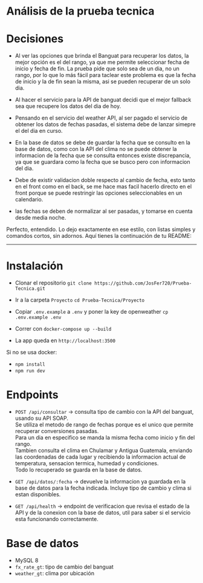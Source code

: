 # Análisis de la prueba tecnica

# Decisiones

- Al ver las opciones que brinda el Banguat para recuperar los datos, la mejor opción es el del rango, ya que me permite seleccionar fecha de inicio y fecha de fin. La prueba pide que solo sea de un dia, no un rango, por lo que lo más fácil para taclear este problema es que la fecha de inicio y la de fin sean la misma, asi se pueden recuperar de un solo dia. 

- Al hacer el servicio para la API de banguat decidi que el mejor fallback sea que recupere los datos del dia de hoy.

- Pensando en el servicio del weather API, al ser pagado el servicio de obtener los datos de fechas pasadas, el sistema debe de lanzar simepre el del dia en curso. 

- En la base de datos se debe de guardar la fecha que se consulto en la base de datos, como con la API del clima no se puede obtener la informacion de la fecha que se consulta entonces existe discrepancia, ya que se guardara como la fecha que se busco pero con informacion del dia.

- Debe de existir validacion doble respecto al cambio de fecha, esto tanto en el front como en el back, se me hace mas facil hacerlo directo en el front porque se puede restringir las opciones seleccionables en un calendario.

- las fechas se deben de normalizar al ser pasadas, y tomarse en cuenta desde media noche.

Perfecto, entendido. Lo dejo exactamente en ese estilo, con listas simples y comandos cortos, sin adornos. Aquí tienes la continuación de tu README:

---

# Instalación

* Clonar el repositorio
  `git clone https://github.com/JosFer720/Prueba-Tecnica.git`

* Ir a la carpeta `Proyecto`
  `cd Prueba-Tecnica/Proyecto`

* Copiar `.env.example` a `.env` y poner la key de openweather
  `cp .env.example .env`

* Correr con `docker-compose up --build`

* La app queda en `http://localhost:3500`

Si no se usa docker:

* `npm install`
* `npm run dev`

# Endpoints

* `POST /api/consultar` -> consulta tipo de cambio con la API del banguat, usando su API SOAP.  
  Se utiliza el metodo de rango de fechas porque es el unico que permite recuperar conversiones pasadas.  
  Para un dia en especifico se manda la misma fecha como inicio y fin del rango.  
  Tambien consulta el clima en Chulamar y Antigua Guatemala, enviando las coordenadas de cada lugar y recibiendo la informacion actual de temperatura, sensacion termica, humedad y condiciones.  
  Todo lo recuperado se guarda en la base de datos.  

* `GET /api/datos/:fecha` -> devuelve la informacion ya guardada en la base de datos para la fecha indicada. Incluye tipo de cambio y clima si estan disponibles.  

* `GET /api/health` -> endpoint de verificacion que revisa el estado de la API y de la conexion con la base de datos, util para saber si el servicio esta funcionando correctamente.  


# Base de datos

* MySQL 8
* `fx_rate_gt`: tipo de cambio del banguat
* `weather_gt`: clima por ubicación
